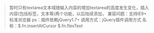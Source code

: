 > 暂时只有textarea文本域随输入内容的增加textarea的高度发生变化，插入内容(包括标签，文本等)两个功能，以后陆续添加，
> 兼容问题：支持IE9+ 标准浏览器
> ps：插件依赖jQuery1.7+
> 调用方式：jQuery插件调用方式
> 名称：$.fn.insertAtCursor
        $.fn.flexText
